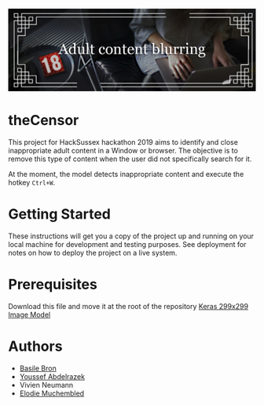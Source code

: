![adult content blurer](banner_github.jpg)
# theCensor
This project for HackSussex hackathon 2019 aims to identify and close inappropriate adult content in a Window or browser. The objective is to remove this type of content when the user did not specifically search for it.

At the moment, the model detects inappropriate content and execute the hotkey ```Ctrl+W```.

# Getting Started

These instructions will get you a copy of the project up and running on your local machine for development and testing purposes. See deployment for notes on how to deploy the project on a live system.

# Prerequisites

Download this file and move it at the root of the repository
[Keras 299x299 Image Model](https://s3.amazonaws.com/nsfwdetector/nsfw.299x299.h5)

# Authors
- [Basile Bron](https://github.com/BasileBron)
- [Youssef Abdelrazek](https://github.com/ya222)
- Vivien Neumann
- [Elodie Muchembled](https://github.com/Elodym)
